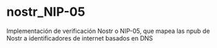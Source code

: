 # nostr_NIP-05
Implementación de verificación Nostr o NIP-05, que mapea las npub de Nostr a identificadores de internet basados en DNS
